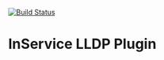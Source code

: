 [![Build Status](https://travis-ci.com/skunkworxs/inservice-lldp.svg?token=2qgDJt8zJMZbU21sKMNz&branch=master)](https://travis-ci.com/skunkworxs/inservice-lldp)

# InService LLDP Plugin
